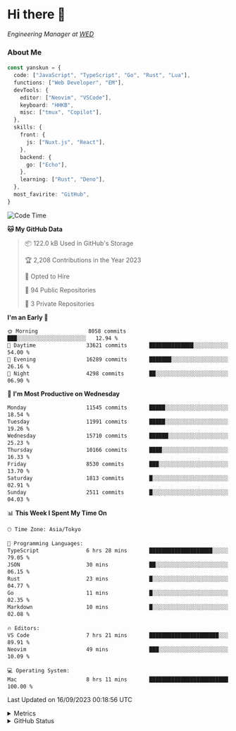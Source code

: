 # Hi there&nbsp;:wave:

<!-- ![Alt text](https://spotify-recently-played-readme.vercel.app/api?user=31kynbuubkiu3r4qh4hjuaglhfay) -->

_Engineering Manager at [WED](https://github.com/wedinc)_

### About Me

```ts
const yanskun = {
  code: ["JavaScript", "TypeScript", "Go", "Rust", "Lua"],
  functions: ["Web Developer", "EM"],
  devTools: {
    editor: ["Neovim", "VSCode"],
    keyboard: "HHKB",
    misc: ["tmux", "Copilot"],
  },
  skills: {
    front: {
      js: ["Nuxt.js", "React"],
    },
    backend: {
      go: ["Echo"],
    },
    learning: ["Rust", "Deno"],
  },
  most_favirite: "GitHub",
}
```

<!--START_SECTION:waka-->
![Code Time](http://img.shields.io/badge/Code%20Time-477%20hrs%2040%20mins-blue)

**🐱 My GitHub Data** 

> 📦 122.0 kB Used in GitHub's Storage 
 > 
> 🏆 2,208 Contributions in the Year 2023
 > 
> 💼 Opted to Hire
 > 
> 📜 94 Public Repositories 
 > 
> 🔑 3 Private Repositories 
 > 
**I'm an Early 🐤** 

```text
🌞 Morning                8058 commits        ███░░░░░░░░░░░░░░░░░░░░░░   12.94 % 
🌆 Daytime                33621 commits       ██████████████░░░░░░░░░░░   54.00 % 
🌃 Evening                16289 commits       ███████░░░░░░░░░░░░░░░░░░   26.16 % 
🌙 Night                  4298 commits        ██░░░░░░░░░░░░░░░░░░░░░░░   06.90 % 
```
📅 **I'm Most Productive on Wednesday** 

```text
Monday                   11545 commits       █████░░░░░░░░░░░░░░░░░░░░   18.54 % 
Tuesday                  11991 commits       █████░░░░░░░░░░░░░░░░░░░░   19.26 % 
Wednesday                15710 commits       ██████░░░░░░░░░░░░░░░░░░░   25.23 % 
Thursday                 10166 commits       ████░░░░░░░░░░░░░░░░░░░░░   16.33 % 
Friday                   8530 commits        ███░░░░░░░░░░░░░░░░░░░░░░   13.70 % 
Saturday                 1813 commits        █░░░░░░░░░░░░░░░░░░░░░░░░   02.91 % 
Sunday                   2511 commits        █░░░░░░░░░░░░░░░░░░░░░░░░   04.03 % 
```


📊 **This Week I Spent My Time On** 

```text
🕑︎ Time Zone: Asia/Tokyo

💬 Programming Languages: 
TypeScript               6 hrs 28 mins       ████████████████████░░░░░   79.05 % 
JSON                     30 mins             ██░░░░░░░░░░░░░░░░░░░░░░░   06.15 % 
Rust                     23 mins             █░░░░░░░░░░░░░░░░░░░░░░░░   04.77 % 
Go                       11 mins             █░░░░░░░░░░░░░░░░░░░░░░░░   02.35 % 
Markdown                 10 mins             █░░░░░░░░░░░░░░░░░░░░░░░░   02.08 % 

🔥 Editors: 
VS Code                  7 hrs 21 mins       ██████████████████████░░░   89.91 % 
Neovim                   49 mins             ███░░░░░░░░░░░░░░░░░░░░░░   10.09 % 

💻 Operating System: 
Mac                      8 hrs 11 mins       █████████████████████████   100.00 % 
```


 Last Updated on 16/09/2023 00:18:56 UTC
<!--END_SECTION:waka-->

<details>
  <summary>Metrics</summary>
  <img src="https://github.com/yanskun/yanskun/blob/main/github-metrics.svg" alt="Metrics">
</details>

<details>
  <summary>GitHub Status</summary>
  <picture>
    <source media="(prefers-color-scheme: dark)" srcset="https://raw.githubusercontent.com/yanskun/yanskun/master/profile-summary-card-output/nord_dark/0-profile-details.svg">
   <img src="https://raw.githubusercontent.com/yanskun/yanskun/master/profile-summary-card-output/default/0-profile-details.svg">
  </picture>
  <br>
  <picture>
    <source media="(prefers-color-scheme: dark)" srcset="https://raw.githubusercontent.com/yanskun/yanskun/master/profile-summary-card-output/nord_dark/1-repos-per-language.svg">
   <img src="https://raw.githubusercontent.com/yanskun/yanskun/master/profile-summary-card-output/default/1-repos-per-language.svg">
  </picture>
  <picture>
    <source media="(prefers-color-scheme: dark)" srcset="https://raw.githubusercontent.com/yanskun/yanskun/master/profile-summary-card-output/nord_dark/2-most-commit-language.svg">
   <img src="https://raw.githubusercontent.com/yanskun/yanskun/master/profile-summary-card-output/default/2-most-commit-language.svg">
  </picture>
  <br>
  <picture>
    <source media="(prefers-color-scheme: dark)" srcset="https://raw.githubusercontent.com/yanskun/yanskun/master/profile-summary-card-output/nord_dark/3-stats.svg">
   <img src="https://raw.githubusercontent.com/yanskun/yanskun/master/profile-summary-card-output/default/3-stats.svg">
  </picture>
  <picture>
    <source media="(prefers-color-scheme: dark)" srcset="https://raw.githubusercontent.com/yanskun/yanskun/master/profile-summary-card-output/nord_dark/4-productive-time.svg">
   <img src="https://raw.githubusercontent.com/yanskun/yanskun/master/profile-summary-card-output/default/4-productive-time.svg">
  </picture>
</details>
